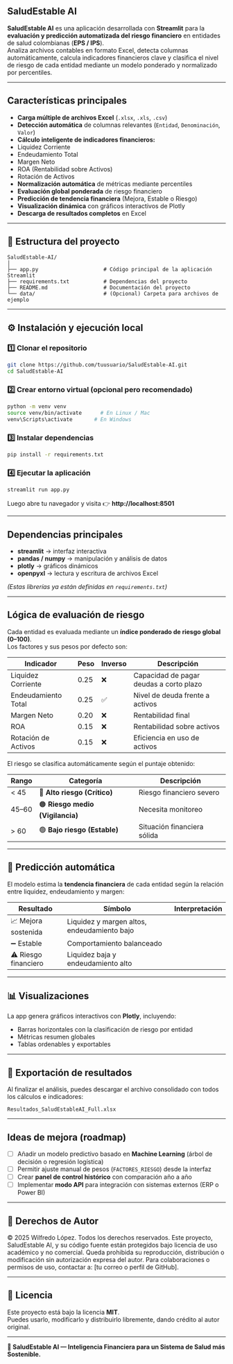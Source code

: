 ## SaludEstable AI

**SaludEstable AI** es una aplicación desarrollada con **Streamlit** para la **evaluación y predicción automatizada del riesgo financiero** en entidades de salud colombianas (**EPS / IPS**).  
Analiza archivos contables en formato Excel, detecta columnas automáticamente, calcula indicadores financieros clave y clasifica el nivel de riesgo de cada entidad mediante un modelo ponderado y normalizado por percentiles.

---

## Características principales

-  **Carga múltiple de archivos Excel** (`.xlsx`, `.xls`, `.csv`)
-  **Detección automática** de columnas relevantes (`Entidad`, `Denominación`, `Valor`)
-  **Cálculo inteligente de indicadores financieros:**
  - Liquidez Corriente  
  - Endeudamiento Total  
  - Margen Neto  
  - ROA (Rentabilidad sobre Activos)  
  - Rotación de Activos
-  **Normalización automática** de métricas mediante percentiles
-  **Evaluación global ponderada** de riesgo financiero
-  **Predicción de tendencia financiera** (Mejora, Estable o Riesgo)
-  **Visualización dinámica** con gráficos interactivos de Plotly
-  **Descarga de resultados completos** en Excel

---

## 📁 Estructura del proyecto

```
SaludEstable-AI/
│
├── app.py                     # Código principal de la aplicación Streamlit
├── requirements.txt           # Dependencias del proyecto
├── README.md                  # Documentación del proyecto
└── data/                      # (Opcional) Carpeta para archivos de ejemplo
```

---

## ⚙️ Instalación y ejecución local

### 1️⃣ Clonar el repositorio

```bash
git clone https://github.com/tuusuario/SaludEstable-AI.git
cd SaludEstable-AI
```

### 2️⃣ Crear entorno virtual (opcional pero recomendado)

```bash
python -m venv venv
source venv/bin/activate      # En Linux / Mac
venv\Scripts\activate       # En Windows
```

### 3️⃣ Instalar dependencias

```bash
pip install -r requirements.txt
```

### 4️⃣ Ejecutar la aplicación

```bash
streamlit run app.py
```

Luego abre tu navegador y visita 👉 **http://localhost:8501**

---

##  Dependencias principales

- **streamlit** → interfaz interactiva  
- **pandas / numpy** → manipulación y análisis de datos  
- **plotly** → gráficos dinámicos  
- **openpyxl** → lectura y escritura de archivos Excel  

*(Estas librerías ya están definidas en `requirements.txt`)*

---

##  Lógica de evaluación de riesgo

Cada entidad es evaluada mediante un **índice ponderado de riesgo global (0–100)**.  
Los factores y sus pesos por defecto son:

| Indicador             | Peso | Inverso | Descripción |
|------------------------|------|----------|--------------|
| Liquidez Corriente     | 0.25 | ❌ | Capacidad de pagar deudas a corto plazo |
| Endeudamiento Total    | 0.25 | ✅ | Nivel de deuda frente a activos |
| Margen Neto            | 0.20 | ❌ | Rentabilidad final |
| ROA                    | 0.15 | ❌ | Rentabilidad sobre activos |
| Rotación de Activos    | 0.15 | ❌ | Eficiencia en uso de activos |

El riesgo se clasifica automáticamente según el puntaje obtenido:

| Rango | Categoría | Descripción |
|--------|------------|-------------|
| < 45 | 🔴 **Alto riesgo (Crítico)** | Riesgo financiero severo |
| 45–60 | 🟠 **Riesgo medio (Vigilancia)** | Necesita monitoreo |
| > 60 | 🟢 **Bajo riesgo (Estable)** | Situación financiera sólida |

---

## 🔮 Predicción automática

El modelo estima la **tendencia financiera** de cada entidad según la relación entre liquidez, endeudamiento y margen:

| Resultado | Símbolo | Interpretación |
|------------|----------|----------------|
| 📈 Mejora sostenida | Liquidez y margen altos, endeudamiento bajo |
| ➖ Estable | Comportamiento balanceado |
| ⚠️ Riesgo financiero | Liquidez baja y endeudamiento alto |

---

## 📊 Visualizaciones

La app genera gráficos interactivos con **Plotly**, incluyendo:

- Barras horizontales con la clasificación de riesgo por entidad  
- Métricas resumen globales  
- Tablas ordenables y exportables

---

## 💾 Exportación de resultados

Al finalizar el análisis, puedes descargar el archivo consolidado con todos los cálculos e indicadores:

```
Resultados_SaludEstableAI_Full.xlsx
```

---

##  Ideas de mejora (roadmap)

- [ ] Añadir un modelo predictivo basado en **Machine Learning** (árbol de decisión o regresión logística)
- [ ] Permitir ajuste manual de pesos (`FACTORES_RIESGO`) desde la interfaz
- [ ] Crear **panel de control histórico** con comparación año a año
- [ ] Implementar **modo API** para integración con sistemas externos (ERP o Power BI)

---

## 📄 Derechos de Autor

© 2025 Wilfredo López. Todos los derechos reservados.
Este proyecto, SaludEstable AI, y su código fuente están protegidos bajo licencia de uso académico y no comercial.
Queda prohibida su reproducción, distribución o modificación sin autorización expresa del autor.
Para colaboraciones o permisos de uso, contactar a: [tu correo o perfil de GitHub].

---

## 📄 Licencia

Este proyecto está bajo la licencia **MIT**.  
Puedes usarlo, modificarlo y distribuirlo libremente, dando crédito al autor original.

---

**💊 SaludEstable AI — Inteligencia Financiera para un Sistema de Salud más Sostenible.**
